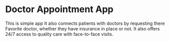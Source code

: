 # Doctor Appointment App
This is simple app It also connects patients with doctors by requesting there Favorite doctor, whether they have insurance in place or not. It also offers 24/7 access to quality care with face-to-face visits. 

